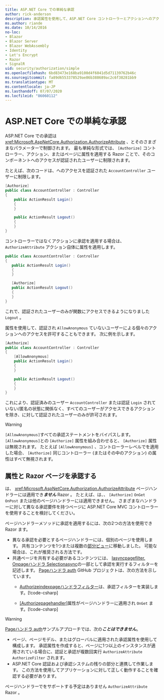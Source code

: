 ```yaml
---
title: ASP.NET Core での単純な承認
author: rick-anderson
description: 承認属性を使用して、ASP.NET Core コントローラーとアクションへのアクセスを制限する方法について説明します。
ms.author: riande
ms.date: 10/14/2016
no-loc:
- Blazor
- Blazor Server
- Blazor WebAssembly
- Identity
- Let's Encrypt
- Razor
- SignalR
uid: security/authorization/simple
ms.openlocfilehash: 6bd83473e168ba9100d4f6041d5d71139762b46c
ms.sourcegitcommit: fa89d6553378529ae86b388689ac2c6f38281bb9
ms.translationtype: MT
ms.contentlocale: ja-JP
ms.lasthandoff: 07/07/2020
ms.locfileid: "86060112"
---
```

# <a name="simple-authorization-in-aspnet-core"></a>ASP.NET Core での単純な承認

<a name="security-authorization-simple"></a>

ASP.NET Core での承認は <xref:Microsoft.AspNetCore.Authorization.AuthorizeAttribute> 、とそのさまざまなパラメーターで制御されます。 最も単純な形式では、 `[Authorize]` コントローラー、アクション、またはページに属性を適用する Razor ことで、そのコンポーネントへのアクセスが認証されたユーザーに制限されます。

たとえば、次のコードは、へのアクセスを認証された `AccountController` ユーザーに制限します。

```csharp
[Authorize]
public class AccountController : Controller
{
    public ActionResult Login()
    {
    }

    public ActionResult Logout()
    {
    }
}
```

コントローラーではなくアクションに承認を適用する場合は、 `AuthorizeAttribute` アクション自体に属性を適用します。

```csharp
public class AccountController : Controller
{
   public ActionResult Login()
   {
   }

   [Authorize]
   public ActionResult Logout()
   {
   }
}
```

これで、認証されたユーザーのみが関数にアクセスできるようになりました `Logout` 。

属性を使用して、認証され `AllowAnonymous` ていないユーザーによる個々のアクションへのアクセスを許可することもできます。 次に例を示します。

```csharp
[Authorize]
public class AccountController : Controller
{
    [AllowAnonymous]
    public ActionResult Login()
    {
    }

    public ActionResult Logout()
    {
    }
}
```

これにより、認証済みのユーザー `AccountController` または認証 `Login` されていない/匿名の状態に関係なく、すべてのユーザーがアクセスできるアクションを除き、に対して認証されたユーザーのみが許可されます。

> [!WARNING]
> `[AllowAnonymous]`すべての承認ステートメントをバイパスします。 `[AllowAnonymous]`との `[Authorize]` 属性を組み合わせると、 `[Authorize]` 属性は無視されます。 たとえば `[AllowAnonymous]` 、コントローラーレベルでを適用した場合、 `[Authorize]` 同じコントローラー (またはその中のアクション) の属性はすべて無視されます。

<a name="aarp"></a>

## <a name="authorize-attribute-and-razor-pages"></a>属性と Razor ページを承認する

は、 <xref:Microsoft.AspNetCore.Authorization.AuthorizeAttribute> ページハンドラーには適用でき***ません*** Razor 。 たとえば、は、、 `[Authorize]` `OnGet` `OnPost` または他のページハンドラーには適用できません。 さまざまなハンドラーに対して異なる承認要件を持つページに ASP.NET Core MVC コントローラーを使用することを検討してください。

ページハンドラーメソッドに承認を適用するには、次の2つの方法を使用でき Razor ます。

* 異なる承認を必要とするページハンドラーには、個別のページを使用します。 共有コンテンツを1つまたは複数の[部分ビュー](xref:mvc/views/partial)に移動しました。 可能な場合は、これが推奨される方法です。
* 共通ページを共有する必要があるコンテンツには、 [Iasyncpagefilter. Onpageハンドラ Selectionasync](xref:Microsoft.AspNetCore.Mvc.Filters.IAsyncPageFilter.OnPageHandlerSelectionAsync%2A)の一部として承認を実行するフィルターを記述します。 [Pageハンドラ auth](https://github.com/dotnet/AspNetCore.Docs/tree/master/aspnetcore/security/authorization/simple/samples/3.1/PageHandlerAuth) GitHub プロジェクトは、次の方法を示しています。
  * [Authorizeindexpageハンドラフィルター](https://github.com/dotnet/AspNetCore.Docs/blob/master/aspnetcore/security/authorization/simple/samples/3.1/PageHandlerAuth/AuthorizeIndexPageHandlerFilter.cs)は、承認フィルターを実装します。[!code-csharp[](~/security/authorization/simple/samples/3.1/PageHandlerAuth/Pages/Index.cshtml.cs?name=snippet)]

  * [[Authorizepagehandler]](https://github.com/dotnet/AspNetCore.Docs/tree/master/aspnetcore/security/authorization/simple/samples/3.1/PageHandlerAuth/Pages/Index.cshtml.cs#L16)属性がページハンドラーに適用され `OnGet` ます。[!code-csharp[](~/security/authorization/simple/samples/3.1/PageHandlerAuth/AuthorizeIndexPageHandlerFilter.cs?name=snippet)]

> [!WARNING]
> [Pageハンドラ auth](https://github.com/pranavkm/PageHandlerAuth)サンプルアプローチでは、次の***ことはできません***。
> * ページ、ページモデル、またはグローバルに適用された承認属性を使用して構成します。 承認属性を作成すると、ページに1つ以上のインスタンスが適用されている場合に、認証と承認が複数回実行 `AuthorizeAttribute` `AuthorizeFilter` されます。
> * ASP.NET Core 認証および承認システムの残りの部分と連携して作業します。 この方法を使用してアプリケーションに対して正しく動作することを確認する必要があります。

ページハンドラーでをサポートする予定はありません `AuthorizeAttribute` Razor 。 
